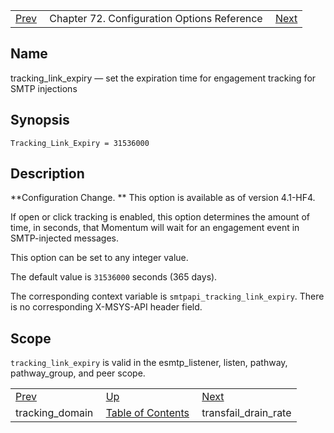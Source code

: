 |     |     |     |
| --- | --- | --- |
| [Prev](config.tracking_domain)  | Chapter 72. Configuration Options Reference |  [Next](conf.ref.transfail_drain_rate) |

<a name="config.tracking_link_expiry"></a>
## Name

tracking_link_expiry — set the expiration time for engagement tracking for SMTP injections

## Synopsis

`Tracking_Link_Expiry = 31536000`

<a name="idp27195200"></a>
## Description

**Configuration Change. ** This option is available as of version 4.1-HF4.

If open or click tracking is enabled, this option determines the amount of time, in seconds, that Momentum will wait for an engagement event in SMTP-injected messages.

This option can be set to any integer value.

The default value is `31536000` seconds (365 days).

The corresponding context variable is `smtpapi_tracking_link_expiry`. There is no corresponding X-MSYS-API header field.

<a name="idp27201248"></a>
## Scope

`tracking_link_expiry` is valid in the esmtp_listener, listen, pathway, pathway_group, and peer scope.

|     |     |     |
| --- | --- | --- |
| [Prev](config.tracking_domain)  | [Up](config.options.ref) |  [Next](conf.ref.transfail_drain_rate) |
| tracking_domain  | [Table of Contents](index) |  transfail_drain_rate |

